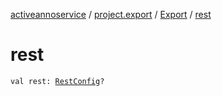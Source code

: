 [activeannoservice](../../index.md) / [project.export](../index.md) / [Export](index.md) / [rest](./rest.md)

# rest

`val rest: `[`RestConfig`](../-rest-config/index.md)`?`
